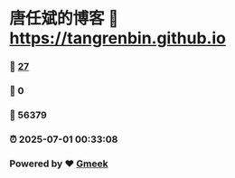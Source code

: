 # 唐任斌的博客 :link: https://tangrenbin.github.io 
### :page_facing_up: [27](https://tangrenbin.github.io/tag.html) 
### :speech_balloon: 0 
### :hibiscus: 56379 
### :alarm_clock: 2025-07-01 00:33:08 
### Powered by :heart: [Gmeek](https://github.com/Meekdai/Gmeek)
